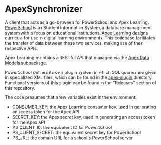 # ApexSynchronizer
A client that acts as a go-between for PowerSchool and Apex Learning. [PowerSchool](https://www.powerschool.com/company/about-us/) is an Student Information System, a database management system with a focus on educational institutions. [Apex Learning](https://www.apexlearning.com/about-us) designs curricula for use in digital learning environments. This codebase facilitates the transfer of data between these two services, making use of their respective APIs. 

Apex Learning maintains a RESTful API that managed via the [Apex Data Models](apex_synchronizer/apex_data_models) subpackage.

PowerSchool defines its own plugin system in which SQL queries are given in specialized XML files, which can be found in the [apex-plugin](apex-plugin) directory. Functional versions of this plugin can be found in the "Releases" section of this repository.

The code presumes that a few variables exist in the environment:

- CONSUMER_KEY: the Apex Learning consumer key, used in generating an access token for the Apex API
- SECRET_KEY: the Apex secret key, used in generating an access token for the Apex API
- PS_CLIENT_ID: the equivalent ID for PowerSchool
- PS_CLIENT_SECRET: the equivalent secret key for PowerSchool
- PS_URL: the domain URL for a school's PowerSchool server

